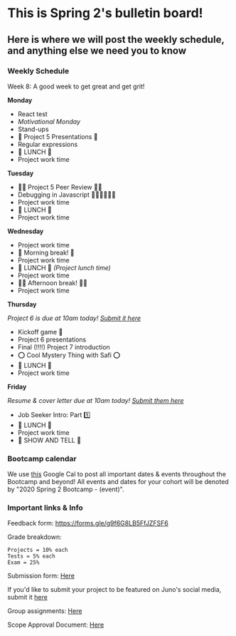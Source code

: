 # This is Spring 2's bulletin board!

## Here is where we will post the weekly schedule, and anything else we need you to know


<!-- ### Daily Schedule

_ALL TIMES ARE ESTIMATES FOR YOUR CONVIENICE AND AWARENESS AND ARE SUBJECT TO CHANGE_

We would like you to have a detailed a schedule to refer to now that we are online. However, we need to be super flexible with timing to allow for lessons to be extra juicy when YOU want them to be. **Never worry** if the real life timing isn't matching this estimate. We will adjust as needed and make sure the content gets covered and that you get the time you need for projects.  -->


### Weekly Schedule

Week 8: A good week to get great and get grit!


**Monday**

* React test
* *Motivational Monday*
* Stand-ups
* 🤗 Project 5 Presentations 🤗
* Regular expressions
* 🍴 LUNCH 🍴
* Project work time


**Tuesday**

* 👯‍♀️ Project 5 Peer Review 👯‍♂️
* Debugging in Javascript 🕵🏻‍♀️🕵🏾‍♂️
* Project work time
* 🍴 LUNCH 🍴
* Project work time


**Wednesday**

* Project work time
* 🌻 Morning break! 🌻 
* Project work time
* 🍴 LUNCH 🍴 _(Project lunch time)_
* Project work time
* 💃🏽 Afternoon break! 🕺🏿
* Project work time


**Thursday**

_Project 6 is due at 10am today! [Submit it here](https://docs.google.com/forms/d/e/1FAIpQLSeRr63HMZPrJDomUPKwtmYRsTXWP8pCPFdGEyE2cFst-7BFUQ/viewform)_  

* Kickoff game 🏈
* Project 6 presentations 
* Final (!!!!) Project 7 introduction
* ⭕️ Cool Mystery Thing with Safi ⭕️
* 🍴 LUNCH 🍴
* Project work time


**Friday**

 _Resume & cover letter due at 10am today! [Submit them here](https://forms.gle/H4BGXUuZYyZTdYLu9)_  

* Job Seeker Intro: Part 1️⃣
* 🍴 LUNCH 🍴
* Project work time
* 🎉 SHOW AND TELL 🎉


### Bootcamp calendar

We use [this](https://calendar.google.com/calendar/embed?src=hackeryou.com_ckj6930nr6kraakaisos09cccs%40group.calendar.google.com&ctz=America%2FToronto) Google Cal to post all important dates & events throughout the Bootcamp and beyond! All events and dates for your cohort will be denoted by "2020 Spring 2 Bootcamp - (event)".

### Important links & Info

Feedback form: https://forms.gle/g9f6G8LB5FfJZFSF6

Grade breakdown:

```
Projects = 10% each
Tests = 5% each
Exam = 25%
```

Submission form: [Here](https://docs.google.com/forms/d/11X0cb0hwvmqjY66aNJbSGI2XMbLtd4K1zNW-R_s6kQ0/)

If you'd like to submit your project to be featured on Juno's social media, submit it [here](https://docs.google.com/forms/d/e/1FAIpQLSdu5QfWrOBE14L00vhc1e4IfbwXV4X7CzNdjwJxoP4uOSDA3w/viewform)

Group assignments: [Here](https://docs.google.com/spreadsheets/d/1nNtc4s0M6aWJv1K_sNPYzFOXappNFq9LZYzwl4B9JQg/)

Scope Approval Document: [Here](https://docs.google.com/forms/d/1PETHgqnOLXSwjmI41fFQizKcIyB5Q4wnidCTM1ZXwbE/)
